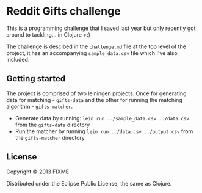 # Reddit Gifts challenge

This is a programming challenge that I saved last year but only recently got
around to tackling... in Clojure >:)

The challenge is descibed in the `challenge.md` file at the top level of the
project, it has an accompanying `sample_data.csv` file which I've also included.

## Getting started

The project is comprised of two leiningen projects. Once for generating data for
matching - `gifts-data` and the other for running the matching algorithm -
`gifts-matcher`.

- Generate data by running: `lein run ../sample_data.csv ../data.csv` from the
  `gifts-data` directory
- Run the matcher by running `lein run ../data.csv ../output.csv` from the
  `gifts-matcher` directory

## License

Copyright © 2013 FIXME

Distributed under the Eclipse Public License, the same as Clojure.
